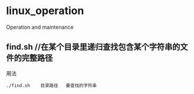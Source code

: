 # linux_operation
Operation and maintenance

## find.sh     //在某个目录里递归查找包含某个字符串的文件的完整路径
用法
~~~
./find.sh    目录路径   要查找的字符串
~~~
